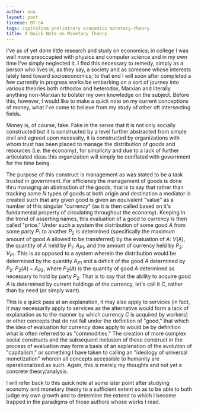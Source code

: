 ```yaml
---
author: una
layout: post
license: BY-SA
tags: capitalism preliminary economics monetary-theory
title: A Quick Note on Monetary Theory
---
```


I've as of yet done little research and study on economics; in college I was
well more preoccupied with physics and computer science and in my own time I've
simply neglected it. I find this necessary to remedy, simply as a person who
lives in, as they say, a society and as someone whose interests lately tend
toward socioeconomics; to that end I will soon after completed a few currently
in progress works be embarking on a sort of journey into various theories both
orthodox and heterodox, Marxian and literally anything non-Marxian to bolster my
own knowledge on the subject. Before this, however, I would like to make a quick
note on my current conceptions of money, what I've come to believe from my study
of other oft intersecting fields.

Money is, of course, fake. Fake in the sense that it is not only socially
constructed but it is constructed by a level further abstracted from simple
civil and agreed upon necessity, it is constructed by organizations with whom
trust has been placed to manage the distribution of goods and resources (i.e.
the economy), for simplicity and due to a lack of further articulated ideas this
organization will simply be conflated with government for the time being.

The purpose of this construct is management as was stated to be a task trusted
in government. For efficiency the management of goods is done thru managing an
abstraction of the goods, that is to say that rather than tracking some $N$
types of goods at both origin and destination a mediator is created such that
any given good is given an equivalent "value" as a number of this singular
"currency" (as it is then called based on it's fundamental property of
circulating throughout the economy). Keeping in the trend of asserting names,
this evaluation of a good to currency is then called "price." Under such a
system the distribution of some good $A$ from some party $P_1$ to another $P_2$
is determined (specifically the maximum amount of good $A$ allowed to be
transferred) by the evaluation of $A$: $V(A)$, the quantity of $A$ held by
$P_1$: $A_{P1}$, and the amount of currency held by $P_2$: $V_{P1}$. This is as
opposed to a system wherein the distribution would be determined by the quantity
$A_{P1}$ and a deficit of the good $A$ determined by $P_2$: $P_2(A)-A_{P2}$,
where $P_2(A)$ is the quantity of good $A$ determined as necessary to hold by
party $P_2$. That is to say that the ability to acquire good $A$ is determined
by current holdings of the currency, let's call it $C$, rather than by need (or
simply want).

This is a quick pass at an explanation, it may also apply to services (in fact,
it may necessarily apply to services as the alternative would form a lack of
explanation as to the manner by which currency $C$ is acquired by workers) or
other concepts that do not fall under the definition of "good," that which the
idea of evaluation for currency does apply to would be by definition what is
often referred to as "commodities." The creation of more complex social
constructs and the subsequent inclusion of these construct in the process of
evaluation may form a basis of an explanation of the evolution of "capitalism,"
or something I have taken to calling an "ideology of universal monetization"
wherein all concepts accessible to humanity are operationalized as such. Again,
this is merely my thoughts and not yet a concrete theory/analysis.

I will refer back to this quick note at some later point after studying economy
and monetary theory to a sufficient extent so as to be able to both judge my own
growth and to determine the extend to which I become trapped in the paradigms of
those authors whose works I read.
